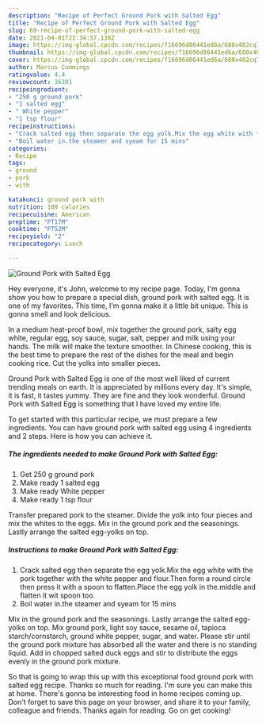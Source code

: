 ```yaml
---
description: "Recipe of Perfect Ground Pork with Salted Egg"
title: "Recipe of Perfect Ground Pork with Salted Egg"
slug: 69-recipe-of-perfect-ground-pork-with-salted-egg
date: 2021-04-01T22:34:57.138Z
image: https://img-global.cpcdn.com/recipes/f16696d86441ed6a/680x482cq70/ground-pork-with-salted-egg-recipe-main-photo.jpg
thumbnail: https://img-global.cpcdn.com/recipes/f16696d86441ed6a/680x482cq70/ground-pork-with-salted-egg-recipe-main-photo.jpg
cover: https://img-global.cpcdn.com/recipes/f16696d86441ed6a/680x482cq70/ground-pork-with-salted-egg-recipe-main-photo.jpg
author: Marcus Cummings
ratingvalue: 4.4
reviewcount: 36101
recipeingredient:
- "250 g ground pork"
- "1 salted egg"
- " White pepper"
- "1 tsp flour"
recipeinstructions:
- "Crack salted egg then separate the egg yolk.Mix the egg white with the pork together with the white pepper and flour.Then form a round circle then press it with a spoon to flatten.Place the egg yolk in the.middle and flatten it wit spoon too."
- "Boil water in.the steamer and syeam for 15 mins"
categories:
- Recipe
tags:
- ground
- pork
- with

katakunci: ground pork with 
nutrition: 109 calories
recipecuisine: American
preptime: "PT17M"
cooktime: "PT52M"
recipeyield: "2"
recipecategory: Lunch

---
```



![Ground Pork with Salted Egg](https://img-global.cpcdn.com/recipes/f16696d86441ed6a/680x482cq70/ground-pork-with-salted-egg-recipe-main-photo.jpg)

Hey everyone, it's John, welcome to my recipe page. Today, I'm gonna show you how to prepare a special dish, ground pork with salted egg. It is one of my favorites. This time, I'm gonna make it a little bit unique. This is gonna smell and look delicious.

In a medium heat-proof bowl, mix together the ground pork, salty egg white, regular egg, soy sauce, sugar, salt, pepper and milk using your hands. The milk will make the texture smoother. In Chinese cooking, this is the best time to prepare the rest of the dishes for the meal and begin cooking rice. Cut the yolks into smaller pieces.

Ground Pork with Salted Egg is one of the most well liked of current trending meals on earth. It is appreciated by millions every day. It's simple, it is fast, it tastes yummy. They are fine and they look wonderful. Ground Pork with Salted Egg is something that I have loved my entire life.


To get started with this particular recipe, we must prepare a few ingredients. You can have ground pork with salted egg using 4 ingredients and 2 steps. Here is how you can achieve it.

<!--inarticleads1-->

##### The ingredients needed to make Ground Pork with Salted Egg:

1. Get 250 g ground pork
1. Make ready 1 salted egg
1. Make ready  White pepper
1. Make ready 1 tsp flour


Transfer prepared pork to the steamer. Divide the yolk into four pieces and mix the whites to the eggs. Mix in the ground pork and the seasonings. Lastly arrange the salted egg-yolks on top. 

<!--inarticleads2-->

##### Instructions to make Ground Pork with Salted Egg:

1. Crack salted egg then separate the egg yolk.Mix the egg white with the pork together with the white pepper and flour.Then form a round circle then press it with a spoon to flatten.Place the egg yolk in the.middle and flatten it wit spoon too.
1. Boil water in.the steamer and syeam for 15 mins


Mix in the ground pork and the seasonings. Lastly arrange the salted egg-yolks on top. Mix ground pork, light soy sauce, sesame oil, tapioca starch/cornstarch, ground white pepper, sugar, and water. Please stir until the ground pork mixture has absorbed all the water and there is no standing liquid. Add in chopped salted duck eggs and stir to distribute the eggs evenly in the ground pork mixture. 

So that is going to wrap this up with this exceptional food ground pork with salted egg recipe. Thanks so much for reading. I'm sure you can make this at home. There's gonna be interesting food in home recipes coming up. Don't forget to save this page on your browser, and share it to your family, colleague and friends. Thanks again for reading. Go on get cooking!
